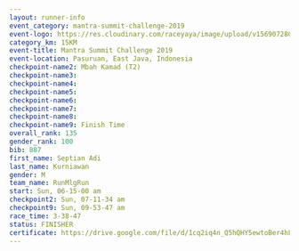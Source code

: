 ```yaml
---
layout: runner-info 
event_category: mantra-summit-challenge-2019 
event-logo: https://res.cloudinary.com/raceyaya/image/upload/v1569072809/logo/mantra-image_segrbx.jpg
category_km: 15KM 
event-title: Mantra Summit Challenge 2019 
event-location: Pasuruan, East Java, Indonesia 
checkpoint-name2: Mbah Kamad (T2) 
checkpoint-name3: 
checkpoint-name4: 
checkpoint-name5: 
checkpoint-name6: 
checkpoint-name7: 
checkpoint-name8: 
checkpoint-name9: Finish Time
overall_rank: 135
gender_rank: 100
bib: 887
first_name: Septian Adi
last_name: Kurniawan
gender: M
team_name: RunMlgRun
start: Sun, 06-15-00 am
checkpoint2: Sun, 07-11-34 am
checkpoint9: Sun, 09-53-47 am
race_time: 3-38-47
status: FINISHER
certificate: https://drive.google.com/file/d/1cq2iq4n_Q5hQHY5ewtoBer4hL60Dya6o/view?usp=sharing
---
```

